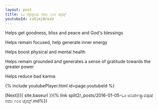 ```yaml
---
layout: post
title: ಓಂ ನೈಕಜ್ಜಾಯ ನಮಃ ೧೦೮ ಟೈಮ್ಸ್
youtubeId: cu5imjBrezU
---
```

 
 
Helps get goodness, bliss and peace and God's blessings
 
Helps remain focused, help generate inner energy 
 
Helps boost physical and mental health 
 
Helps remain grounded and generates a sense of gratitude towards the greater power 
 
Helps reduce bad karma
 
 
 
 


{% include youtubePlayer.html id=page.youtubeId %}
 
[Next]({{ site.baseurl }}{% link  split2/_posts/2016-01-05-ಓಂ ಅನಿರ್ದೇಶ್ಯಾವಪುಷೆ ನಮಃ ೧೦೮ ಟೈಮ್ಸ್.md%})
 
